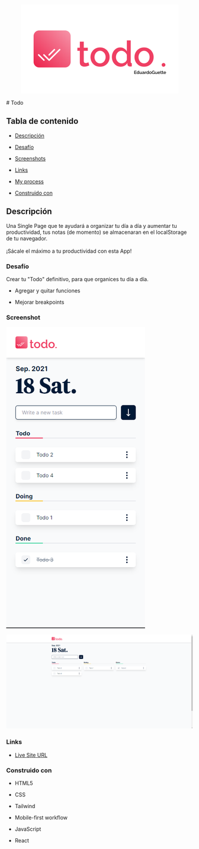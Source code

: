 <p align="center">
 <img src="src/assets/todo.png" alt="Logo Todo">
<p>
# Todo

## Tabla de contenido

- [Descripción](#descripción)

- [Desafío](#desafío)

- [Screenshots](#screenshot)

- [Links](#links)

- [My process](#my-process)

- [Construido con](#construido-con)

## Descripción

Una Single Page que te ayudará a organizar tu día a día y aumentar tu productividad, tus notas (de momento) se almacenaran en el localStorage de tu navegador.
<br>
<br>
¡Sácale el máximo a tu productividad con esta App!

### Desafío

Crear tu "Todo" definitivo, para que organices tu día a día.

- Agregar y quitar funciones

- Mejorar breakpoints

### Screenshot

![Mobile](src/assets/mobile.png)

![Mobile](src/assets/desktop.png)

### Links

- [Live Site URL](https://todo-best.vercel.app/)

### Construido con

- HTML5

- CSS

- Tailwind

- Mobile-first workflow

- JavaScript

- React
